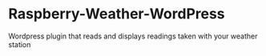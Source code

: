 # Raspberry-Weather-WordPress
Wordpress plugin that reads and displays readings taken with your weather station
